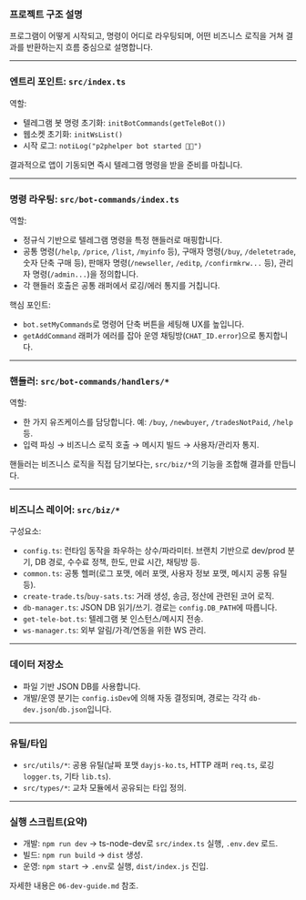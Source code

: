 ### 프로젝트 구조 설명

프로그램이 어떻게 시작되고, 명령이 어디로 라우팅되며, 어떤 비즈니스 로직을 거쳐 결과를 반환하는지 흐름 중심으로 설명합니다.

---

### 엔트리 포인트: `src/index.ts`

역할:

- 텔레그램 봇 명령 초기화: `initBotCommands(getTeleBot())`
- 웹소켓 초기화: `initWsList()`
- 시작 로그: `notiLog("p2phelper bot started 🚀🚀")`

결과적으로 앱이 기동되면 즉시 텔레그램 명령을 받을 준비를 마칩니다.

---

### 명령 라우팅: `src/bot-commands/index.ts`

역할:

- 정규식 기반으로 텔레그램 명령을 특정 핸들러로 매핑합니다.
- 공통 명령(`/help`, `/price`, `/list`, `/myinfo` 등), 구매자 명령(`/buy`, `/deletetrade`, 숫자 단축 구매 등), 판매자 명령(`/newseller`, `/editp`, `/confirmkrw...` 등), 관리자 명령(`/admin...`)을 정의합니다.
- 각 핸들러 호출은 공통 래퍼에서 로깅/에러 통지를 거칩니다.

핵심 포인트:

- `bot.setMyCommands`로 명령어 단축 버튼을 세팅해 UX를 높입니다.
- `getAddCommand` 래퍼가 에러를 잡아 운영 채팅방(`CHAT_ID.error`)으로 통지합니다.

---

### 핸들러: `src/bot-commands/handlers/*`

역할:

- 한 가지 유즈케이스를 담당합니다. 예: `/buy`, `/newbuyer`, `/tradesNotPaid`, `/help` 등.
- 입력 파싱 → 비즈니스 로직 호출 → 메시지 빌드 → 사용자/관리자 통지.

핸들러는 비즈니스 로직을 직접 담기보다는, `src/biz/*`의 기능을 조합해 결과를 만듭니다.

---

### 비즈니스 레이어: `src/biz/*`

구성요소:

- `config.ts`: 런타임 동작을 좌우하는 상수/파라미터. 브랜치 기반으로 dev/prod 분기, DB 경로, 수수료 정책, 한도, 만료 시간, 채팅방 등.
- `common.ts`: 공통 헬퍼(로그 포맷, 에러 포맷, 사용자 정보 포맷, 메시지 공통 유틸 등).
- `create-trade.ts`/`buy-sats.ts`: 거래 생성, 송금, 정산에 관련된 코어 로직.
- `db-manager.ts`: JSON DB 읽기/쓰기. 경로는 `config.DB_PATH`에 따릅니다.
- `get-tele-bot.ts`: 텔레그램 봇 인스턴스/메시지 전송.
- `ws-manager.ts`: 외부 알림/가격/연동을 위한 WS 관리.

---

### 데이터 저장소

- 파일 기반 JSON DB를 사용합니다.
- 개발/운영 분기는 `config.isDev`에 의해 자동 결정되며, 경로는 각각 `db-dev.json`/`db.json`입니다.

---

### 유틸/타입

- `src/utils/*`: 공용 유틸(날짜 포맷 `dayjs-ko.ts`, HTTP 래퍼 `req.ts`, 로깅 `logger.ts`, 기타 `lib.ts`).
- `src/types/*`: 교차 모듈에서 공유되는 타입 정의.

---

### 실행 스크립트(요약)

- 개발: `npm run dev` → ts-node-dev로 `src/index.ts` 실행, `.env.dev` 로드.
- 빌드: `npm run build` → `dist` 생성.
- 운영: `npm start` → `.env`로 실행, `dist/index.js` 진입.

자세한 내용은 `06-dev-guide.md` 참조.
